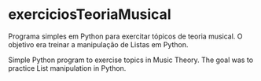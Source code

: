 # exerciciosTeoriaMusical
Programa simples em Python para exercitar tópicos de teoria musical. O objetivo era treinar a manipulação de Listas em Python.

Simple Python program to exercise topics in Music Theory. The goal was to practice List manipulation in Python.
